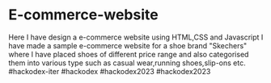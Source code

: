 # E-commerce-website
Here I have design a e-commerce website using HTML,CSS and Javascript
I have made a sample e-commerce website for a shoe brand "Skechers" where I have placed shoes of different price range and also categorised them into various type such
as casual wear,running shoes,slip-ons etc.
#hackodex-iter #hackodex #hackodex2023 #hackodex2023
